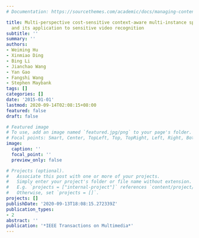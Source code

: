 ```yaml
---
# Documentation: https://sourcethemes.com/academic/docs/managing-content/

title: Multi-perspective cost-sensitive context-aware multi-instance sparse coding
  and its application to sensitive video recognition
subtitle: ''
summary: ''
authors:
- Weiming Hu
- Xinmiao Ding
- Bing Li
- Jianchao Wang
- Yan Gao
- Fangshi Wang
- Stephen Maybank
tags: []
categories: []
date: '2015-01-01'
lastmod: 2020-09-14T02:08:15+08:00
featured: false
draft: false

# Featured image
# To use, add an image named `featured.jpg/png` to your page's folder.
# Focal points: Smart, Center, TopLeft, Top, TopRight, Left, Right, BottomLeft, Bottom, BottomRight.
image:
  caption: ''
  focal_point: ''
  preview_only: false

# Projects (optional).
#   Associate this post with one or more of your projects.
#   Simply enter your project's folder or file name without extension.
#   E.g. `projects = ["internal-project"]` references `content/project/deep-learning/index.md`.
#   Otherwise, set `projects = []`.
projects: []
publishDate: '2020-09-13T18:08:15.272339Z'
publication_types:
- 2
abstract: ''
publication: '*IEEE Transactions on Multimedia*'
---
```

